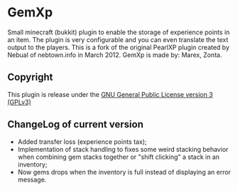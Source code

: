 GemXp
=======

Small minecraft (bukkit) plugin to enable the storage of experience points in an item. The plugin is very configurable and you can even translate the text output to the players. This is a fork of the original PearlXP plugin created by Nebual of nebtown.info in March 2012.
GemXp is made by: Marex, Zonta.

Copyright
---------

This plugin is release under the [GNU General Public License version 3 (GPLv3)](http://www.gnu.org/licenses/gpl-3.0.html)

ChangeLog of current version
----------

* Added transfer loss (experience points tax);
* Implementation of stack handling to fixes some weird stacking behavior when combining gem stacks together or "shift clicking" a stack in an inventory;
* Now gems drops when the inventory is full instead of displaying an error message.